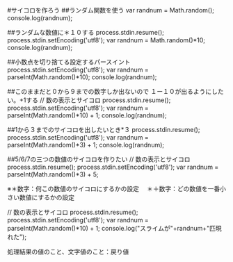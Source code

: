 
#サイコロを作ろう
##ランダム関数を使う
var randnum = Math.random();
console.log(randnum);

##ランダムな数値に＊１０する
process.stdin.resume();
process.stdin.setEncoding('utf8');
var randnum = Math.random()*10;
console.log(randnum);

##小数点を切り捨てる設定するパースイント
process.stdin.setEncoding('utf8');
var randnum = parseInt(Math.random()*10);
console.log(randnum);

##このままだと０から９までの数字しか出ないので
１ー１０が出るようにしたい。+1する
// 数の表示とサイコロ
process.stdin.resume();
process.stdin.setEncoding('utf8');
var randnum = parseInt(Math.random()*10) + 1;
console.log(randnum);

##1から３までのサイコロを出したいとき*３
process.stdin.resume();
process.stdin.setEncoding('utf8');
var randnum = parseInt(Math.random()*3) + 1;
console.log(randnum);

##5/6/7の三つの数値のサイコロを作りたい
// 数の表示とサイコロ
process.stdin.resume();
process.stdin.setEncoding('utf8');
var randnum = parseInt(Math.random()*3) + 5;

※＊数字：何この数値のサイコロにするかの設定
　＊＋数字：どの数値を一番小さい数値にするかの設定

// 数の表示とサイコロ
process.stdin.resume();
process.stdin.setEncoding('utf8');
var randnum = parseInt(Math.random()*10) + 1;
console.log("スライムが"+randnum+"匹現れた");

処理結果の値のこと、文字値のこと：戻り値
